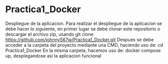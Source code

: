 # Practica1_Docker
Despliegue de la aplicacion. 
Para realizar el despliegue de la aplicacion se debe hacer lo siguiente, en primer lugar se debe clonar este repositorio o descargar el archivo zip, usando 
git clone https://github.com/johnny567w/Practica1_Docker.git
Despues se debe acceder a la carpeta del proyecto mediante una CMD, haciendo uso de:
cd Practica1_Docker
En la misma carpeta, hacemos uso de:
docker compose up, desplegandose asi la aplicacion funcional 

